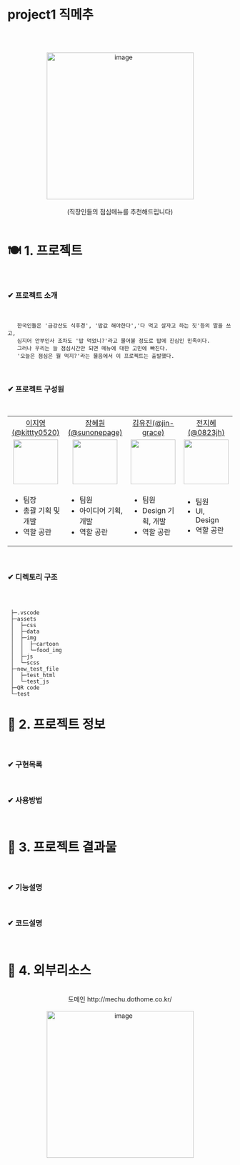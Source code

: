 # project1 직메추

<br><br>
<div align="center">
<img width="329" alt="image" src="https://user-images.githubusercontent.com/119913471/231360601-cff9578f-46e2-4a0a-a402-6daced3ad5e5.png">
<br>
<br>(직장인들의 점심메뉴를 추천해드립니다)</br>
</div>

<br>

# 🍽 1. 프로젝트 

<br>

   ### ✔ 프로젝트 소개
   
 <br>
   
       한국인들은 '금강산도 식후경', '밥값 해야한다','다 먹고 살자고 하는 짓'등의 말을 쓰고,
       심지어 안부인사 조차도 '밥 먹었니?'라고 물어볼 정도로 밥에 진심인 민족이다.
       그러나 우리는 늘 점심시간만 되면 메뉴에 대한 고민에 빠진다.
       '오늘은 점심은 뭘 먹지?'라는 물음에서 이 프로젝트는 출발했다.
   
 <br>   
    
   ### ✔ 프로젝트 구성원
  
 <br>  
 
 <table>

  <tr align="center">
    <td><a href="https://github.com/kittty0520">이지영(@kittty0520)</a></td>
    <td><a href="https://github.com/sunonepage">장혜원(@sunonepage)</a></td>
    <td><a href="https://github.com/jin-grace">김유진(@jin-grace)</a></td>
    <td><a href="https://m.blog.naver.com/PostList.naver?blogId=0823jh">전지혜(@0823jh)</a></td>
  </tr>

  <tr align="center">
    <td><img src="https://user-images.githubusercontent.com/119913471/231390504-4a4aa67f-de3f-4bc2-9ce8-87939f951933.png" width="100px"/></td>
    <td><img src="https://user-images.githubusercontent.com/119913471/231390489-8bf61734-d6c8-4bad-a2fe-0f07f41d95e7.png"  width="100px"/></td>
    <td><img src="https://user-images.githubusercontent.com/119913471/231390503-516d69a1-54af-4e36-b951-7db9b93569c1.png" width="100px"/></td>
    <td><img src="https://user-images.githubusercontent.com/119913471/231403186-4eef34be-facd-41e3-9668-b96ee27f3b95.png" width="100px"/></td>
  </tr>

  <tr>
  <td><ul><li>팀장</li><li>총괄 기획 및 개발</li><li> 역할 공란 </li></ul></td>
  <td><ul><li>팀원</li><li>아이디어 기획, 개발</li><li> 역할 공란 </li></ul></td>
  <td><ul><li>팀원</li><li>Design 기획, 개발</li><li> 역할 공란 </li></ul></td>
  <td><ul><li>팀원</li><li>UI, Design</li><li> 역할 공란 </li></ul></td>
  </tr>

</table>

<br>

### ✔ 디렉토리 구조

<br>
   
   ````
   
    ├─.vscode
    ├─assets
    │  ├─css
    │  ├─data
    │  ├─img
    │  │  ├─cartoon
    │  │  └─food_img
    │  ├─js
    │  └─scss
    ├─new_test_file
    │  ├─test_html
    │  └─test_js
    ├─QR code
    └─test

   ````

# 📝 2. 프로젝트 정보
 
<br>

### ✔ 구현목록

<br>

### ✔ 사용방법 
  
  <br>

# 🍚 3. 프로젝트 결과물
<br>

### ✔ 기능설명

<br>

### ✔ 코드설명

<br>

# 👀 4. 외부리소스 

<div align="center">
<br>
도메인
http://mechu.dothome.co.kr/
<br><br>
<img width="329" alt="image" src="https://user-images.githubusercontent.com/119913471/231413106-794e0044-d761-43c1-9c30-e4541fe28863.jpg">
</div>


